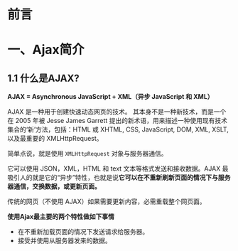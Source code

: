 # 前言


# 一、Ajax简介

## 1.1 什么是AJAX?

**AJAX = Asynchronous JavaScript + XML（异步 JavaScript 和 XML）**

AJAX 是一种用于创建快速动态网页的技术。 其本身不是一种新技术，而是一个在 2005 年被 Jesse James Garrett 提出的新术语，用来描述一种使用现有技术集合的‘新’方法，包括：HTML 或 XHTML, CSS, JavaScript, DOM, XML, XSLT, 以及最重要的 XMLHttpRequest。

简单点说，就是使用 `XMLHttpRequest` 对象与服务器通信。

它可以使用 JSON，XML，HTML 和 text 文本等格式发送和接收数据。AJAX 最吸引人的就是它的“异步”特性，也就是说**它可以在不重新刷新页面的情况下与服务器通信，交换数据，或更新页面。**

传统的网页（不使用 AJAX）如果需要更新内容，必需重载整个网页面。

**使用Ajax最主要的两个特性做如下事情**
- 在不重新加载页面的情况下发送请求给服务器。
- 接受并使用从服务器发来的数据。
